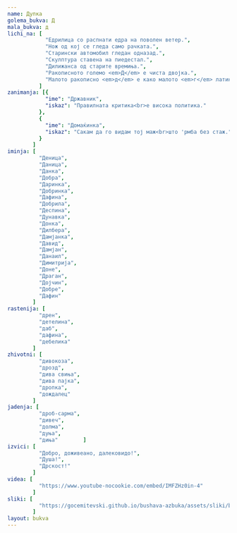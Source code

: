 ```yaml
---
name: Дупка
golema_bukva: Д
mala_bukva: д
lichi_na: [
            "Едрилица со распнати едра на поволен ветер.",
            "Нож од кој се гледа само рачката.",
            "Старински автомобил гледан одназад.",
            "Скулптура ставена на пиедестал.",
            "Дилижанса од старите времиња.",
            "Ракописното големо <em>Д</em> е чиста двојка.",
            "Малото ракописно <em>д</em> е како малото <em>г</em> латиница. Глава да те заболи од компликации.",
          ]
zanimanja: [{
            "ime": "Државник",
            "iskaz": "Правилната критика<br>е висока политика."
          },
          {
            "ime": "Домаќинка",
            "iskaz": "Сакам да го видам тој маж<br>што 'рмба без стаж."
          }
        ]
iminja: [
          "Деница",
          "Даница",
          "Данка",
          "Добра",
          "Даринка",
          "Добринка",
          "Дафина",
          "Добрила",
          "Деспина",
          "Дунавка",
          "Донка",
          "Дилбера",
          "Дамјанка",
          "Давид",
          "Дамјан",
          "Данаил",
          "Димитрија",
          "Доне",
          "Драган",
          "Дојчин",
          "Добре",
          "Дафин"
        ]
rastenija: [
          "дрен",
          "детелина",
          "даб",
          "дафина",
          "дебелика"
        ]
zhivotni: [
          "дивокоза",
          "дрозд",
          "дива свиња",
          "дива пајка",
          "дропка",
          "дождалец"
        ]
jadenja: [
          "дроб-сарма",
          "дивеч",
          "долма",
          "дуња",
          "диња"        ]
izvici: [
          "Добро, доживеано, далековидо!",
          "Душа!",
          "Дрскост!"
        ]
videa: [
          "https://www.youtube-nocookie.com/embed/IMFZHz0in-4"
        ]
sliki: [
          "https://gocemitevski.github.io/bushava-azbuka/assets/sliki/bushava-azbuka-dupka.png"
        ]
layout: bukva
---
```

